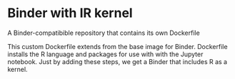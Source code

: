 # Binder with IR kernel

A Binder-compatibible repository that contains its own Dockerfile

This custom Dockerfile extends from the base image for Binder.
Dockerfile installs the R language and packages for use with with the Jupyter notebook. Just by adding these steps, we get a Binder that includes R as a kernel.
